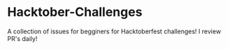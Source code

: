 # Hacktober-Challenges
A collection of issues for begginers for Hacktoberfest challenges! I review PR's daily!
